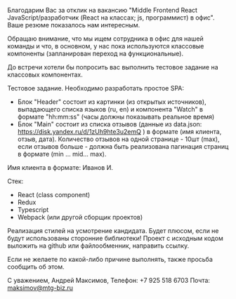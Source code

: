 Благодарим Вас за отклик на вакансию "Middle Frontend React JavaScript/разработчик (React на классах; js, программист) в офис". Ваше резюме показалось нам интересным.

Обращаю внимание, что мы ищем сотрудника в офис для нашей команды и что, в основном, у нас пока используются классовые компоненты (запланирован переход на функциональные).

До встречи хотели бы попросить вас выполнить тестовое задание на классовых компонентах.

Тестовое задание. Необходимо разработать простое SPA:
- Блок "Header" состоит из картинки (из открытых источников), выпадающего списка языков (ru, en) и компонента "Watch" в формате "hh:mm:ss" (часы должны показывать реальное время)
- Блок "Main" состоит из списка отзывов (данные из data.json: https://disk.yandex.ru/d/1zUh9hte3u2emQ ) в формате (имя клиента, отзыв, дата). Количество отзывов на одной странице - 10шт (max), если отзывов больше - должна быть реализована пагинация страниц в формате (min ... mid... max).

Имя клиента в формате: Иванов И.

Стек:
- React (class component)
- Redux
- Typescript
- Webpack (или другой сборщик проектов)

Реализация стилей на усмотрение кандидата.
Будет плюсом, если не будут использованы сторонние библиотеки!
Проект с исходным кодом выложить на github или файлообменник, направить ссылку.

Если не желаете по какой-либо причине выполнять, также просьба сообщить об этом.

С уважением, Андрей Максимов,
Телефон: +7 925 518 6703
Почта: maksimov@mtg-biz.ru